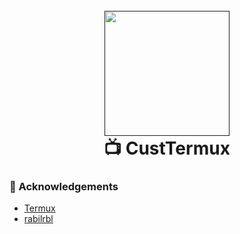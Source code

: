 <h1 align="center">
  <br>
  <a href="">
    <img src="_assets\logos\full-pg-cir-crop-.png" alt="" width="200">
  </a>
  <br>
  📺 CustTermux
  <br>
</h1>

### 🙌 Acknowledgements

- [Termux](https://github.com/termux)
- [rabilrbl](https://github.com/rabilrbl)
